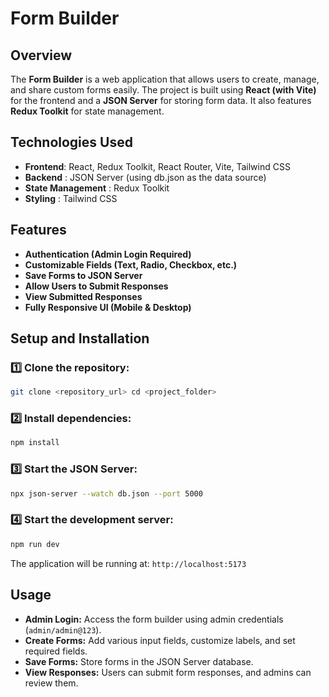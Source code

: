 # Form Builder

## Overview

The **Form Builder** is a web application that allows users to create, manage, and share custom forms easily. The project is built using **React (with Vite)** for the frontend and a **JSON Server** for storing form data. It also features **Redux Toolkit** for state management.

## Technologies Used
- **Frontend**: React, Redux Toolkit, React Router, Vite, Tailwind CSS
- **Backend** : JSON Server (using db.json as the data source)
- **State Management** : Redux Toolkit
- **Styling** : Tailwind CSS

## Features

- **Authentication (Admin Login Required)**
- **Customizable Fields (Text, Radio, Checkbox, etc.)**
- **Save Forms to JSON Server**
- **Allow Users to Submit Responses**
- **View Submitted Responses**
- **Fully Responsive UI (Mobile & Desktop)**

## Setup and Installation

### 1️⃣ Clone the repository:

```bash
git clone <repository_url> cd <project_folder>
```

### 2️⃣ Install dependencies:

```bash
npm install
```

### 3️⃣ Start the JSON Server:

```bash
npx json-server --watch db.json --port 5000
```

### 4️⃣ Start the development server:

```bash
npm run dev
```

The application will be running at: `http://localhost:5173`

## Usage

- **Admin Login:** Access the form builder using admin credentials (`admin/admin@123`).
- **Create Forms:** Add various input fields, customize labels, and set required fields.
- **Save Forms:** Store forms in the JSON Server database.
- **View Responses:** Users can submit form responses, and admins can review them.
